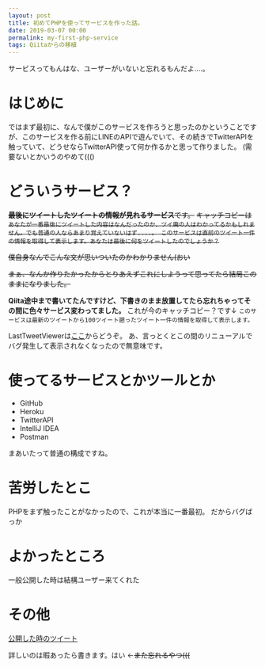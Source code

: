 ```yaml
---
layout: post
title: 初めてPHPを使ってサービスを作った話。
date: 2019-03-07 00:00
permalink: my-first-php-service
tags: Qiitaからの移植
---
```

サービスってもんはな、ユーザーがいないと忘れるもんだよ....。

# はじめに
ではまず最初に、なんで僕がこのサービスを作ろうと思ったのかということですが、このサービスを作る前にLINEのAPIで遊んでいて、その続きでTwitterAPIを触っていて、どうせならTwitterAPI使って何か作るかと思って作りました。
(需要ないとかいうのやめて((()

# どういうサービス？
~~**最後にツイートしたツイートの情報が見れるサービス**です。~~
~~キャッチコピーは`あなたが一番最後にツイートした内容はなんだったのか、ツイ廃の人はわかってるかもしれません。でも普通の人ならあまり覚えていないはず....。
このサービスは直前のツイート一件の情報を取得して表示します。あなたは最後に何をツイートしたのでしょうか？`~~

~~僕自身なんでこんな文が思いついたのかわかりません(おい~~

~~まぁ、なんか作りたかったからとりあえずこれにしようって思ってたら結局このままになりました。~~

**Qiita途中まで書いてたんですけど、下書きのまま放置してたら忘れちゃってその間に色々サービス変わってました。**
これが今のキャッチコピー？です↓
`このサービスは最新のツイートから100ツイート遡ったツイート一件の情報を取得して表示します。`

LastTweetViewerは[ここ](https://last-tweet-viewer.herokuapp.com)からどうぞ。
あ、言っとくとこの間のリニューアルでバグ発生して表示されなくなったので無意味です。



# 使ってるサービスとかツールとか
- GitHub
- Heroku
- TwitterAPI
- IntelliJ IDEA
- Postman

まあいたって普通の構成ですね。

# 苦労したとこ
PHPをまず触ったことがなかったので、これが本当に一番最初。
だからバグばっか

# よかったところ
一般公開した時は結構ユーザー来てくれた

# その他
[公開した時のツイート](https://twitter.com/0505Keitan/status/1090892862751879169)


詳しいのは暇あったら書きます。はい ←~~また忘れるやつ(((~~

